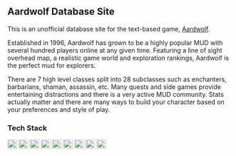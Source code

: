 ## Aardwolf Database Site
This is an unofficial database site for the text-based game, [Aardwolf](http://www.aardwolf.com/).

Established in 1996, Aardwolf has grown to be a highly popular MUD with several hundred players online at any given time. Featuring a line of sight overhead map, a realistic game world and exploration rankings, Aardwolf is the perfect mud for explorers.

There are 7 high level classes split into 28 subclasses such as enchanters, barbarians, shaman, assassin, etc. Many quests and side games provide entertaining distractions and there is a very active MUD community. Stats actually matter and there are many ways to build your character based on your preferences and style of play.



### Tech Stack
<a href="https://developer.mozilla.org/en-US/docs/Web/JavaScript" title="JavaScript"><img src="https://github.com/get-icon/geticon/raw/master/icons/javascript.svg" alt="JavaScript" width="21px" height="21px"></a>
<a href="https://reactjs.org/" title="React"><img src="https://github.com/get-icon/geticon/raw/master/icons/react.svg" alt="React" width="21px" height="21px"></a>
<a href="https://nodejs.org/" title="Node.js"><img src="https://github.com/get-icon/geticon/raw/master/icons/nodejs-icon.svg" alt="Node.js" width="21px" height="21px"></a>
<a href="https://nextjs.org/" title="Next.js"><img src="https://github.com/get-icon/geticon/raw/master/icons/nextjs-icon.svg" alt="Next.js" width="21px" height="21px"></a>
<a href="https://www.prisma.io/" title="Prisma"><img src="https://seeklogo.com/images/P/prisma-logo-3805665B69-seeklogo.com.png" alt="Prisma" width="21px" height="21px"></a>
<a href="https://www.postgresql.org/" title="PostgreSQL"><img src="https://github.com/get-icon/geticon/raw/master/icons/postgresql.svg" alt="PostgreSQL" width="21px" height="21px"></a>
<a href="https://tailwindcss.com/" title="Tailwind CSS"><img src="https://github.com/get-icon/geticon/raw/master/icons/tailwindcss-icon.svg" alt="Tailwind CSS" width="21px" height="21px"></a>
<a href="https://code.visualstudio.com/" title="Visual Studio Code"><img src="https://github.com/get-icon/geticon/raw/master/icons/visual-studio-code.svg" alt="Visual Studio Code" width="21px" height="21px"></a>
<a href="https://www.heroku.com/" title="Heroku"><img src="https://image.flaticon.com/icons/png/512/873/873120.png" alt="Heroku" width="21px" height="21px"></a>

